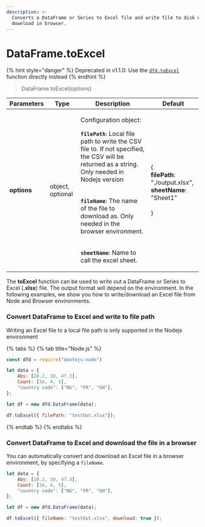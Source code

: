 ```yaml
---
description: >-
  Converts a DataFrame or Series to Excel file and write file to disk or
  download in browser.
---
```


# DataFrame.toExcel

{% hint style="danger" %}
Deprecated in v1.1.0: Use the [`dfd.toExcel`](../input-output/danfo.to\_excel.md) function directly instead
{% endhint %}

> DataFrame.toExcel(options)

| **Parameters** | Type             | Description                                                                                                                                                                                                                                                                                                                                                                                                                | Default                                                                                                  |
| -------------- | ---------------- | -------------------------------------------------------------------------------------------------------------------------------------------------------------------------------------------------------------------------------------------------------------------------------------------------------------------------------------------------------------------------------------------------------------------------- | -------------------------------------------------------------------------------------------------------- |
| **options**    | object, optional | <p>Configuration object:</p><p><strong><code>filePath</code></strong>: Local file path to write the CSV file to. If not specified, the CSV will be returned as a string. Only needed in Nodejs version</p><p><br><strong><code>fileName</code></strong>: The name of the file to download as. Only needed in the browser environment.</p><p><br><strong><code>sheetName</code></strong>: Name to call the excel sheet.</p> | <p>{<br><strong>filePath</strong>: "./output.xlsx",<br><strong>sheetName</strong>: "Sheet1"<br><br>}</p> |

The **toExcel** function can be used to write out a DataFrame or Series to Excel (**.xlsx**) file. The output format will depend on the environment. In the following examples, we show you how to write/download an Excel file from Node and Browser environments.

### Convert DataFrame to Excel and write to file path

Writing an Excel file to a local file path is only supported in the Nodejs environment

{% tabs %}
{% tab title="Node.js" %}
```javascript
const dfd = require("danfojs-node")

let data = {
    Abs: [20.2, 30, 47.3],
    Count: [34, 4, 5],
    "country code": ["NG", "FR", "GH"],
};

let df = new dfd.DataFrame(data);

df.toExcel({ filePath: "testOut.xlsx"});
```
{% endtab %}
{% endtabs %}

### Convert DataFrame to Excel and download the file in a browser

You can automatically convert and download an Excel file in a browser environment, by specifying a `fileName`.

```javascript
let data = {
    Abs: [20.2, 30, 47.3],
    Count: [34, 4, 5],
    "country code": ["NG", "FR", "GH"],
};

let df = new dfd.DataFrame(data);

df.toExcel({ fileName: "testOut.xlsx", download: true });
```
